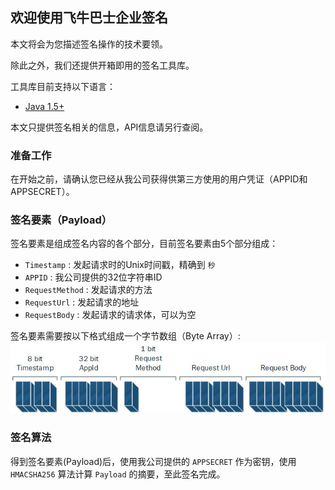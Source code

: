 ## 欢迎使用飞牛巴士企业签名

本文将会为您描述签名操作的技术要领。

除此之外，我们还提供开箱即用的签名工具库。

工具库目前支持以下语言：
  * [Java 1.5+](javalib)

本文只提供签名相关的信息，API信息请另行查阅。

### 准备工作

在开始之前，请确认您已经从我公司获得供第三方使用的用户凭证（APPID和APPSECRET）。

### 签名要素（Payload）
签名要素是组成签名内容的各个部分，目前签名要素由5个部分组成：
  * `Timestamp` : 发起请求时的Unix时间戳，精确到 `秒`
  * `APPID` : 我公司提供的32位字符串ID
  * `RequestMethod` : 发起请求的方法
  * `RequestUrl` : 发起请求的地址
  * `RequestBody` : 发起请求的请求体，可以为空
 
签名要素需要按以下格式组成一个字节数组（Byte Array）:
![image](https://github.com/FeiniuBus/enterprise-signature-doc/raw/master/%E4%BC%81%E4%B8%9A%E7%BD%91%E5%85%B3%E7%AD%BE%E5%90%8D.jpg)
   
### 签名算法
得到签名要素(Payload)后，使用我公司提供的 `APPSECRET` 作为密钥，使用 `HMACSHA256` 算法计算 `Payload` 的摘要，至此签名完成。
